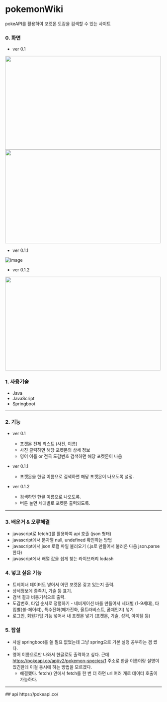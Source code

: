 # pokemonWiki
pokeAPI를 활용하여 포켓몬 도감을 검색할 수 있는 사이트

### 0. 화면

- ver 0.1
<img src="https://user-images.githubusercontent.com/99037697/232314311-9b2f09f9-3846-4a62-b731-13b5c0a9e1a4.png" width="500" height="300">

<img src="https://user-images.githubusercontent.com/99037697/232321292-89fa7bba-0abd-49ad-86a3-2d30671ee75d.png" width="500" height="300">

- ver 0.1.1

![image](https://user-images.githubusercontent.com/99037697/235226981-1873b1c2-9194-4cac-9f1d-53aaf695964b.png)

- ver 0.1.2

<img src="https://user-images.githubusercontent.com/99037697/236265871-f9f425ee-29e1-4ee4-b2d1-089eb05ec455.png" width="500" height="300">



### 1. 사용기술
- Java
- JavaScript
- Springboot

<hr>

### 2. 기능
- ver 0.1
    - 포켓몬 전체 리스트 (사진, 이름)
    - 사진 클릭하면 해당 포켓몬의 상세 정보
    - 영어 이름 or 전국 도감번호 검색하면 해당 포켓몬이 나옴

- ver 0.1.1
    - 포켓몬을 한글 이름으로 검색하면 해당 포켓몬이 나오도록 설정.
    
- ver 0.1.2
    - 검색하면 한글 이름으로 나오도록.
    - 버튼 눌면 세대별로 포켓몬 출력되도록.

<hr>

### 3. 배운거 & 오류해결
- javascript로 fetch()를 활용하여 api 호출 (json 형태)
- javascript에서 문자열 null, undefined 확인하는 방법
- javascript에서 json 로컬 파일 불러오기 (.js로 만들어서 불러온 다음 json.parse 한다)
- javascript에서 배열 값을 쉽게 찾는 라이브러리 lodash


### 4. 넣고 싶은 기능
- 트레이너 데이터도 넣어서 어떤 포켓몬 갖고 있는지 출력.
- 상세정보에 종족치, 기술 등 표기.
- 검색 결과 비동기식으로 출력.
- 도감번호, 타입 순서로 정렬하기
      - 네비게이션 바를 만들어서 세대별 (1-9세대), 타입별(불-페어리), 특수진화(메가진화, 울트라비스트, 폼체인지) 넣기
- 로그인, 회원가입 기능 넣어서 내 포켓몬 넣기 (포켓몬, 기술, 성격, 아이템 등)

### 5. 잡설
- 사실 springboot를 쓸 필요 없었는데 그냥 spring으로 기본 설정 공부하는 겸 썼다.
- 영어 이름으로만 나와서 한글로도 출력하고 싶다. 근데 https://pokeapi.co/api/v2/pokemon-species/1 주소로 한글 이름이랑 설명이 있긴한데 이걸 동시에 하는 방법을 모르겠다.
    - 해결했다. fetch() 안에서 fetch를 한 번 더 하면 url 여러 개로 데이터 호출이 가능하다.

<hr>
## api
https://pokeapi.co/
